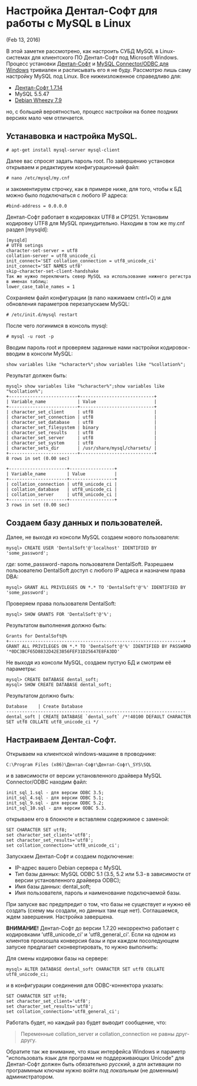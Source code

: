 # Настройка Дентал-Софт для работы с MySQL в Linux
(Feb 13, 2016)

В этой заметке рассмотрено, как настроить СУБД MySQL в Linux-системах для клиентского ПО Дентал-Софт под Microsoft Windows. Процесс установки [Дентал-Софт](http://dental-soft.ru/soft/dental-soft/) и [MySQL Connector/ODBC для Windows](https://dev.mysql.com/downloads/connector/odbc/) тривиален и расписывать его я не буду. Рассмотрю лишь саму настройку MySQL под Linux. Все нижеизложенное справедливо для:

- [Дентал-Софт 1.7.14](http://дентал-софт.xn--p1ai/installers/dental-soft_v1.7.14.zip)
- MySQL 5.5.47
- [Debian Wheezy 7.9](https://www.debian.org/News/2015/2015090502)

но, с большей вероятностью, процесс настройки на более поздних версиях мало чем отличается.

## Устанавовка и настройка MySQL.
```
# apt-get install mysql-server mysql-client
```
Далее вас спросят задать пароль root. По завершению установки открываем и редактируем конфигурационный файл:
```
# nano /etc/mysql/my.cnf
```
и закоментируем строчку, как в примере ниже, для того, чтобы к БД можно было подключаться с любого IP адреса:
```
#bind-address = 0.0.0.0
```
Дентал-Софт работает в кодировках UTF8 и CP1251. Установим кодировку UTF8 для MySQL принудительно. Находим в том же my.cnf раздел [mysqld]:
```
[mysqld]
# UTF8 setings
character-set-server = utf8
collation-server = utf8_unicode_ci
init_connect='SET collation_connection = utf8_unicode_ci'
init_connect='SET NAMES utf8'
skip-character-set-client-handshake
Так же нужно переключить север MySQL на использование нижнего регистра в именах таблиц:
lower_case_table_names = 1
```
Сохраняем файл конфигурации (в nano нажимаем cntrl+O) и для обновления параметров перезапускаем MySQL:
```
# /etc/init.d/mysql restart
```
После чего логинимся в консоль mysql:
```
# mysql -u root -p
```
Вводим пароль root и проверяем заданные нами настройки кодировок - вводим в консоли MySQL:
```
show variables like "%character%";show variables like "%collation%";
```
Результат должен быть:
```
mysql> show variables like "%character%";show variables like "%collation%";
+--------------------------+----------------------------+
| Variable_name            | Value                      |
+--------------------------+----------------------------+
| character_set_client     | utf8                       |
| character_set_connection | utf8                       |
| character_set_database   | utf8                       |
| character_set_filesystem | binary                     |
| character_set_results    | utf8                       |
| character_set_server     | utf8                       |
| character_set_system     | utf8                       |
| character_sets_dir       | /usr/share/mysql/charsets/ |
+--------------------------+----------------------------+
8 rows in set (0.00 sec)

+----------------------+-----------------+
| Variable_name        | Value           |
+----------------------+-----------------+
| collation_connection | utf8_unicode_ci |
| collation_database   | utf8_unicode_ci |
| collation_server     | utf8_unicode_ci |
+----------------------+-----------------+
3 rows in set (0.00 sec)
```

## Создаем базу данных и пользователей.
Далее, не выходя из консоли MySQL создаем нового пользователя:
```
mysql> CREATE USER 'DentalSoft'@'localhost' IDENTIFIED BY 'some_password';
```
*где:* some_password - пароль пользователя DentalSoft.
Разрешаем пользователю DentalSoft доступ с любого IP адреса и назначем права DBA:
```
mysql> GRANT ALL PRIVILEGES ON *.* TO 'DentalSoft'@'%' IDENTIFIED BY 'some_password';
```
Проверяем права пользователя DentalSoft:
```
mysql> SHOW GRANTS FOR 'DentalSoft'@'%';
```
Результатом выполнения должно быть:
```
Grants for DentalSoft@%
+------------------------------------------------------------------+
GRANT ALL PRIVILEGES ON *.* TO 'DentalSoft'@'%' IDENTIFIED BY PASSWORD '*0DC3BCF65D8832D42E3856FEF31D25647E8FA3DD'
```
Не выходя из консоли MySQL, cоздаем пустую БД и смотрим её параметры:
```
mysql> CREATE DATABASE dental_soft;
mysql> SHOW CREATE DATABASE dental_soft;
```
Результатом должно быть:
```
Database    | Create Database
--------------------------------------------------------------------
dental_soft | CREATE DATABASE `dental_soft` /*!40100 DEFAULT CHARACTER SET utf8 COLLATE utf8_unicode_ci */
```

## Настраиваем Дентал-Софт.

Открываем на клиентской windows-машине в проводнике:
```
C:\Program Files (x86)\Дентал-Софт\Дентал-Софт\_SYS\SQL
```
и в зависимости от версии установленного драйвера MySQL Connector/ODBC находим файл:
```
init_sql_1.sql - для версии ODBC 3.5;
init_sql_4.sql - для версии ODBC 5.1;
init_sql_9.sql - для версии ODBC 5.2;
init_sql_10.sql - для версии ODBC 5.3.
```
открываем его в блокноте и вставляем содержимое с заменой:
```
SET CHARACTER SET utf8;
set character_set_client='utf8';
set character_set_results='utf8';
set collation_connection='utf8_unicode_ci';
```
Запускаем Дентал-Софт и создаем подключение:

- IP-адрес вашего Debian сервера с MySQL
- Тип базы данных: MySQL ODBC 5.1 (3.5, 5.2 или 5.3 - в зависимости от версии установленного драйвера ODBC);
- Имя базы данных: dental_soft;
- Имя пользователя, пароль и наименование подключаемой базы.

При запуске вас предупредит о том, что базы не существует и нужно её создать (схему мы создали, но данных там еще нет). Соглашаемся, ждем завершения. Настройка завершена.

**ВНИМАНИЕ!** Дентал-Софт до версии 1.7.20 некорректно работает с кодировками 'utf8_unicode_ci' и 'utf8_general_ci'. Если на одном из клиентов произошла конверсия базы и при каждом посоледующем запуске предлагает сконвертировать, то нужно выполнить:

Для смены кодировки базы на сервере:
```
mysql> ALTER DATABASE dental_soft CHARACTER SET utf8 COLLATE utf8_unicode_ci;
```
и в конфигурации соединения для ODBC-коннектора указать:
```
SET CHARACTER SET utf8;
set character_set_client='utf8';
set character_set_results='utf8';
set collation_connection='utf8_general_ci';
```
Работать будет, но каждый раз будет выводит сообщение, что:

> Переменные collation_server и collation_connection не равны друг-другу.

Обратите так же внимание, что язык интерфейса Windows и параметр "использовать язык для программ не поддерживающих Unicode" для Дентал-Софт должен быть обязательно *русский*, а для активации по программным ключам нужно войти *под локальным* (не доменным) администратором.
